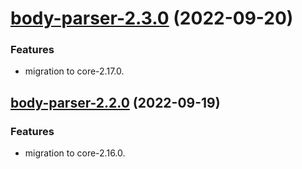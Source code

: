 <a name="body-parser-2.3.0"></a>
# [body-parser-2.3.0](https://github.com/ts-stack/ditsmod/releases/tag/body-parser-2.3.0) (2022-09-20)

### Features

- migration to core-2.17.0.

<a name="body-parser-2.2.0"></a>
## [body-parser-2.2.0](https://github.com/ts-stack/ditsmod/releases/tag/body-parser-2.2.0) (2022-09-19)

### Features

- migration to core-2.16.0.
